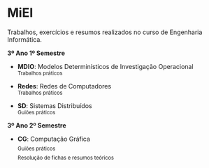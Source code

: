 # MiEI
Trabalhos, exercícios e resumos realizados no curso de Engenharia Informática.

**3º Ano 1º Semestre**
- **MDIO**: Modelos Determinísticos de Investigação Operacional \
<sub>Trabalhos práticos</sub>

- **Redes**: Redes de Computadores \
<sub>Trabalhos práticos</sub>

- **SD**: Sistemas Distribuídos \
<sub>Guiões práticos </sub>  

**3º Ano 2º Semestre**
- **CG**: Computação Gráfica \
<sub>Guiões práticos</sub>  
<sub>Resolução de fichas e resumos teóricos</sub>
